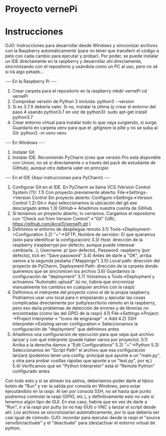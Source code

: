 # Proyecto vernePi

# Instrucciones
OJO: Instrucciones para desarrollar desde Windows y sincronizar archivos con la Raspberry automáticamente (para no tener que transferir el código a pelo con cada cambio para ejecutar y probar). Por poder, se puede instalar un IDE directamente en la raspberry y desarrollar ahí directamente, sincronizando con el repositorio y usándola como un PC al uso, pero no sé si irá algo petado...

--- En la Raspberry Pi ---
1) Crear carpeta para el repositorio en la raspberry
  mkdir vernePi
  cd vernePi
2) Comprobar versión de Python 3 incluida:
  python3 --version
3) Si es 3.7.X debería valer. Si no, instalar la última (y crear el entorno del paso 4 usando python3.7 en vez de python3):
  sudo apt-get install python3.7
4) Crear entorno virtual para instalar todo lo que vaya surgiendo, si surge. Guardarlo en carpeta venv para que el .gitignore la pille y no se suba al Git:
  python3 -m venv venv
  
--- En Windows ---
1) Instalar Git
2) Instalar IDE. Recomiendo PyCharm (creo que versión Pro está disponible con Uniovi, no sé si directamente o a través del pack de estudiante de GitHub), aunque otro debería valer en principio

--- En el IDE (Aquí instrucciones para PyCharm) ---
1) Configurar Git en el IDE. En PyCharm se llama VCS (Version Control System (?)):
  1.1) Con proyecto previamente abierto: File->Settings->Version Control
       Sin proyecto abierto: Configure->Settings->Version Control
  1.2) Git->  Aquí seleccionamos la ubicación del git.exe descargado antes
  1.3) GitHub->  Añadimos nuestra cuenta de GitHub
2) Si teníamos un proyecto abierto, lo cerramos. Cargamos el repositorio con "Check out from Version Control"->"Git" (URL: https://github.com/Arce11/vernePi.git )
3) Definimos el entorno de despliegue remoto
  3.1) Tools->Deployment->Configuration
  3.2) "+"->SFTP, Nombre de servidor: El que queramos (sólo para identificar la configuración)
  3.3) Host: dirección de la raspberry (raspberrypi por defecto, aunque puede interesar cambiarla...), Username: pi (por defecto), Password: raspberry (por defecto), tick en "Save password"
  3.4) Antes de darle a "OK", arriba vamos a la segunda pestaña ("Mappings")
  3.5) Local path: dirección del proyecto de PyCharm, Deployment Path: dirección de la carpeta donde queremos que se sincronicen los archivo
  3.6) Guardamos la configuración de "deployment"
  3.7) Volvemos a Tools->Deployment y activamos "Automatic upload" (si no, habría que sincronizar manualmente los cambios en cualquier archivo con la raspi)
4) Definimos el intérprete del proyecto como el de la propia raspberry. Podríamos usar uno local para ir empezando y ejecutar las cosas complicadas directamente por putty/escritorio remoto en la raspberry, pero eso daría problemas de detección de errores y de librerías no encontradas (como las del GPIO de la raspi)
  4.1) File->Settings->Project: <nombre de proyecto>->Project Interpreter-> "Icono de engranaje" -> Add
  4.2) SSH Interpreter->Existing server configuration-> Seleccionamos la configuración de "deployment" que definimos antes
5) Añadimos una configuración de ejecución para que sepa qué archivo lanzar y con qué intérprete (puede haber varios por proyecto):
  5.1) Arriba a la derecha damos a "Edit Configurations"
  5.2) "+"->Python
  5.3) Seleccionamos en "Script Path" el archivo que esa configuración lanzará (podemos tener una config. principal que apunte a un "main.py", y otra para probar cosillas rápidas que apunte a un "test.py", por ej.)
  5.4) Verificamos que en "Python Interpreter" está el "Remote Python" configurado antes


Con todo esto y si se alinean los astros, deberíamos poder darle al típico botón de "Run" y ver la salida por consola en Windows, pero estar ejecutándolo en la raspi. Al ser por consola SSH, no sé hasta qué punto podremos controlar la raspi (GPIO, etc.), y definitivamente esto no vale si tenemos algún tipo de GUI. En ese caso, habría que en vez de darle a "Run", ir a la raspi por putty (si no hay GUI) o VNC y lanzar el script desde ahí. Los archivos se sincronizarían automáticamente, por lo que debería ser casi igual de cómodo.
  OJO: recordar para ejecutar desde la raspi el "source venv/bin/activate" y el "deactivate" para (des)activar el entorno virtual de python.
